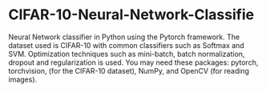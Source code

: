 # CIFAR-10-Neural-Network-Classifie
Neural Network classifier in Python using the Pytorch framework. The dataset used is CIFAR-10 with common classifiers such as Softmax and SVM. Optimization techniques such as mini-batch, batch normalization, dropout and regularization is used. You may need these packages: pytorch, torchvision, (for the CIFAR-10 dataset), NumPy, and OpenCV (for reading images).
